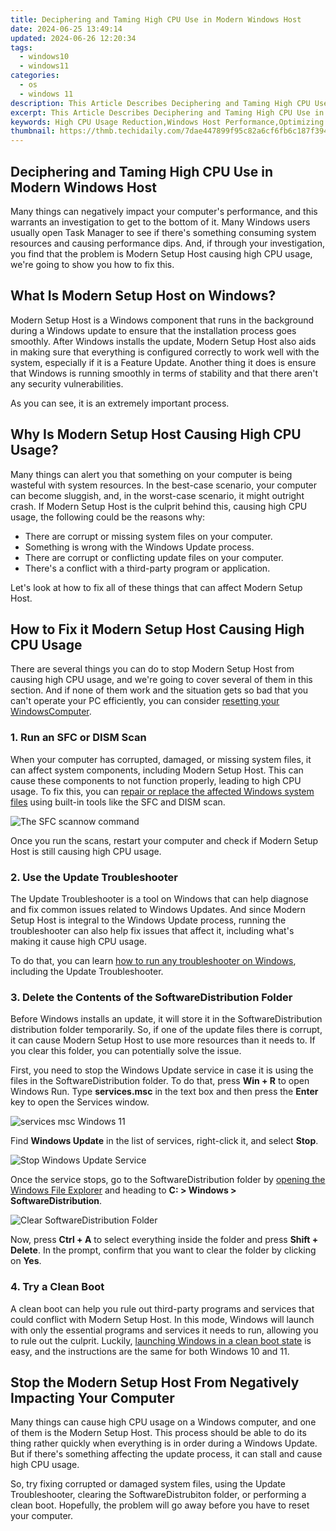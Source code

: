 ```yaml
---
title: Deciphering and Taming High CPU Use in Modern Windows Host
date: 2024-06-25 13:49:14
updated: 2024-06-26 12:20:34
tags:
  - windows10
  - windows11
categories:
  - os
  - windows 11
description: This Article Describes Deciphering and Taming High CPU Use in Modern Windows Host
excerpt: This Article Describes Deciphering and Taming High CPU Use in Modern Windows Host
keywords: High CPU Usage Reduction,Windows Host Performance,Optimizing System Resources,Managing CPU Intensive Tasks,Streamlining Windows Operations,Limiting Resource Overuse,Efficient CPU Management
thumbnail: https://thmb.techidaily.com/7dae447899f95c82a6cf6fb6c187f3946b55a92e5def14d160bc07a7e668b288.jpg
---
```


## Deciphering and Taming High CPU Use in Modern Windows Host

 Many things can negatively impact your computer's performance, and this warrants an investigation to get to the bottom of it. Many Windows users usually open Task Manager to see if there's something consuming system resources and causing performance dips. And, if through your investigation, you find that the problem is Modern Setup Host causing high CPU usage, we're going to show you how to fix this.

## What Is Modern Setup Host on Windows?

 Modern Setup Host is a Windows component that runs in the background during a Windows update to ensure that the installation process goes smoothly. After Windows installs the update, Modern Setup Host also aids in making sure that everything is configured correctly to work well with the system, especially if it is a Feature Update. Another thing it does is ensure that Windows is running smoothly in terms of stability and that there aren't any security vulnerabilities.

 As you can see, it is an extremely important process.

## Why Is Modern Setup Host Causing High CPU Usage?

 Many things can alert you that something on your computer is being wasteful with system resources. In the best-case scenario, your computer can become sluggish, and, in the worst-case scenario, it might outright crash. If Modern Setup Host is the culprit behind this, causing high CPU usage, the following could be the reasons why:

* There are corrupt or missing system files on your computer.
* Something is wrong with the Windows Update process.
* There are corrupt or conflicting update files on your computer.
* There's a conflict with a third-party program or application.

 Let's look at how to fix all of these things that can affect Modern Setup Host.

## How to Fix it Modern Setup Host Causing High CPU Usage

 There are several things you can do to stop Modern Setup Host from causing high CPU usage, and we're going to cover several of them in this section. And if none of them work and the situation gets so bad that you can't operate your PC efficiently, you can consider [resetting your Windows](https://www.makeuseof.com/tag/4-ways-factory-reset-windows-computer/)[Computer](http://www.makeuseof.com/tag/4-ways-factory-reset-windows-computer/).

### 1\. Run an SFC or DISM Scan

 When your computer has corrupted, damaged, or missing system files, it can affect system components, including Modern Setup Host. This can cause these components to not function properly, leading to high CPU usage. To fix this, you can [repair or replace the affected Windows system files](https://www.makeuseof.com/windows-built-in-repair-tools/) using built-in tools like the SFC and DISM scan.

![The SFC scannow command](https://static1.makeuseofimages.com/wordpress/wp-content/uploads/2023/09/sfc-scannow-command.jpg)

 Once you run the scans, restart your computer and check if Modern Setup Host is still causing high CPU usage.

### 2\. Use the Update Troubleshooter

 The Update Troubleshooter is a tool on Windows that can help diagnose and fix common issues related to Windows Updates. And since Modern Setup Host is integral to the Windows Update process, running the troubleshooter can also help fix issues that affect it, including what's making it cause high CPU usage.

 To do that, you can learn [how to run any troubleshooter on Windows](https://www.makeuseof.com/run-troubleshooter-windows-10-11/), including the Update Troubleshooter.

### 3\. Delete the Contents of the SoftwareDistribution Folder

 Before Windows installs an update, it will store it in the SoftwareDistribution distribution folder temporarily. So, if one of the update files there is corrupt, it can cause Modern Setup Host to use more resources than it needs to. If you clear this folder, you can potentially solve the issue.

 First, you need to stop the Windows Update service in case it is using the files in the SoftwareDistribution folder. To do that, press **Win + R** to open Windows Run. Type **services.msc** in the text box and then press the **Enter** key to open the Services window.

![services msc Windows 11](https://static1.makeuseofimages.com/wordpress/wp-content/uploads/2022/07/services-msc-Windows-11.jpg)

 Find **Windows Update** in the list of services, right-click it, and select **Stop**.

![Stop Windows Update Service](https://static1.makeuseofimages.com/wordpress/wp-content/uploads/2023/06/stop-windows-update-service.jpg)

 Once the service stops, go to the SoftwareDistribution folder by [opening the Windows File Explorer](https://www.makeuseof.com/windows-open-file-explorer/) and heading to **C: > Windows > SoftwareDistribution**.

![Clear SoftwareDistribution Folder](https://static1.makeuseofimages.com/wordpress/wp-content/uploads/2023/05/clear-softwaredistribution-folder.jpg)

 Now, press **Ctrl + A** to select everything inside the folder and press **Shift + Delete**. In the prompt, confirm that you want to clear the folder by clicking on **Yes**.

### 4\. Try a Clean Boot

 A clean boot can help you rule out third-party programs and services that could conflict with Modern Setup Host. In this mode, Windows will launch with only the essential programs and services it needs to run, allowing you to rule out the culprit. Luckily, [launching Windows in a clean boot state](https://www.makeuseof.com/clean-boot-windows-11/) is easy, and the instructions are the same for both Windows 10 and 11\.

## Stop the Modern Setup Host From Negatively Impacting Your Computer

 Many things can cause high CPU usage on a Windows computer, and one of them is the Modern Setup Host. This process should be able to do its thing rather quickly when everything is in order during a Windows Update. But if there's something affecting the update process, it can stall and cause high CPU usage.

 So, try fixing corrupted or damaged system files, using the Update Troubleshooter, clearing the SoftwareDistrubiton folder, or performing a clean boot. Hopefully, the problem will go away before you have to reset your computer.
